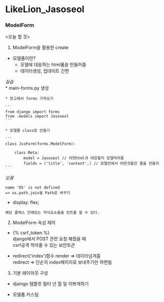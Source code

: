 # LikeLion_Jasoseol
### ModelForm

<오늘 할 것>
1. ModelForm을 활용한 create
* 모델폼이란?
    * 모델에 대응하는 html폼을 만들어줌
    * 데이터생성, 업데이트 간편

*실습*        
    * main-forms.py 생성

    * 장고에서 forms 가져오기      
    
    ```
    from django import forms
    from .models import Jasoseol
    ```
         
    * 모델폼 class로 만들기       
    
    ```
    class JssForm(forms.ModelForm):

        class Meta:
            model = Jasoseol // 어떤html과 대응될지 모델적어줌      
            fields = ('title', 'content',) // 모델안에서 어떤것들만 폼을 만들지     
    ```

*오류*
```
name 'OS' is not defined        
=> os.path.join을 Path로 바꾸기
```    

*  display: flex;
```
해당 클래스 안에있는 자식요소들을 컨트롤 할 수 있다.
```

2. ModelForm 속성 제어
 * {% csrf_token %}      
    django에서 POST 관련 요청 해줬을 때     
    csrf공격 막아줄 수 있는 보안토큰 

* redirect('index')함수
    render => 데이터넘겨줌      
    redirect => 단순히 index페이지로 보내주기만 하면됨        

3. 기본 레이아웃 구성
* djaingo 템플릿 필터
    년 월 일 이쁘게하기

* 모델폼 커스텀
